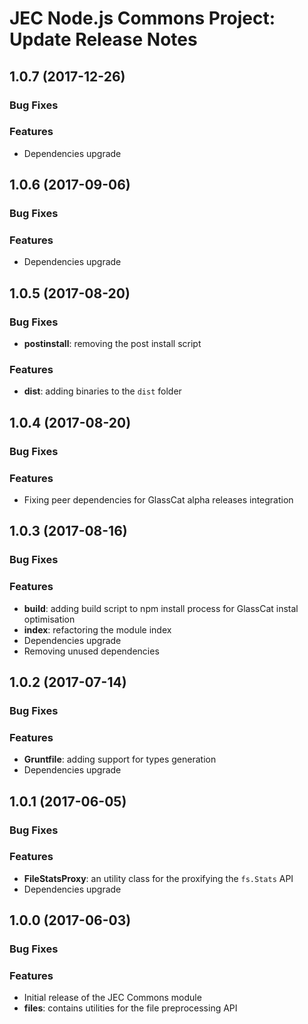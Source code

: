 # JEC Node.js Commons Project: Update Release Notes

<a name="jec-commons-node-1.0.7"></a>
## **1.0.7** (2017-12-26)

### Bug Fixes

### Features

- Dependencies upgrade

<a name="jec-commons-node-1.0.6"></a>
## **1.0.6** (2017-09-06)

### Bug Fixes

### Features

- Dependencies upgrade

<a name="jec-commons-node-1.0.5"></a>
## **1.0.5** (2017-08-20)

### Bug Fixes

- **postinstall**: removing the post install script

### Features

- **dist**: adding binaries to the `dist` folder

<a name="jec-commons-node-1.0.4"></a>
## **1.0.4** (2017-08-20)

### Bug Fixes

### Features

- Fixing peer dependencies for GlassCat alpha releases integration

<a name="jec-commons-node-1.0.3"></a>
## **1.0.3** (2017-08-16)

### Bug Fixes

### Features

- **build**: adding build script to npm install process for GlassCat instal optimisation
- **index**: refactoring the module index
- Dependencies upgrade
- Removing unused dependencies

<a name="jec-commons-node-1.0.2"></a>
## **1.0.2** (2017-07-14)

### Bug Fixes

### Features

- **Gruntfile**: adding support for types generation
- Dependencies upgrade

<a name="jec-commons-node-1.0.1"></a>
## **1.0.1** (2017-06-05)

### Bug Fixes

### Features

- **FileStatsProxy**: an utility class for the proxifying the `fs.Stats` API
- Dependencies upgrade

<a name="jec-commons-node-1.0.0"></a>
## **1.0.0** (2017-06-03)

### Bug Fixes

### Features

- Initial release of the JEC Commons module
- **files**: contains utilities for the file preprocessing API